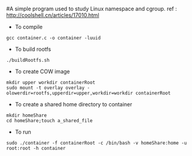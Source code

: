 #A simple program used to study Linux namespace and cgroup.
ref : http://coolshell.cn/articles/17010.html

* To compile
~~~
gcc container.c -o container -luuid
~~~

* To build rootfs
~~~
./buildRootfs.sh
~~~

* To create COW image
~~~
mkdir upper workdir containerRoot
sudo mount -t overlay overlay -olowerdir=rootfs,upperdir=upper,workdir=workdir containerRoot
~~~

* To create a shared home directory to container
~~~
mkdir homeShare
cd homeShare;touch a_shared_file
~~~

* To run
~~~
sudo ./container -f containerRoot -c /bin/bash -v homeShare:home -u root:root -h container
~~~
